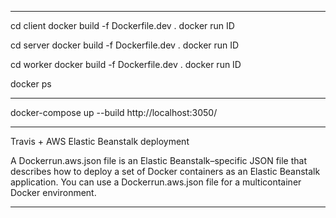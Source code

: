 ----------------------------------------------------------

cd client 
docker build -f Dockerfile.dev .
docker run ID

cd server 
docker build -f Dockerfile.dev .
docker run ID

cd worker 
docker build -f Dockerfile.dev .
docker run ID

docker ps

----------------------------------------------------------

docker-compose up --build
http://localhost:3050/

----------------------------------------------------------

Travis + AWS Elastic Beanstalk deployment

A Dockerrun.aws.json file is an Elastic Beanstalk–specific JSON file that describes how to deploy a set of Docker containers as an Elastic Beanstalk application. You can use a Dockerrun.aws.json file for a multicontainer Docker environment.

----------------------------------------------------------
